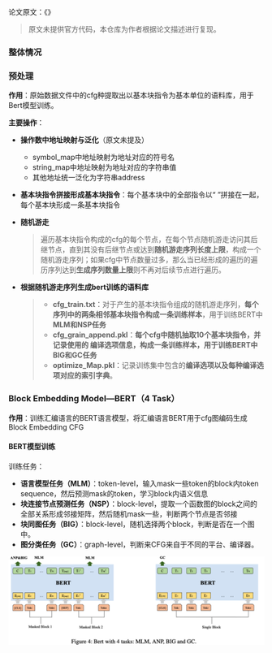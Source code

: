 论文原文：《》

> 原文未提供官方代码，本仓库为作者根据论文描述进行复现。





### 整体情况





### 预处理

**作用**：原始数据文件中的cfg种提取出以基本块指令为基本单位的语料库，用于Bert模型训练。

**主要操作**：

- **操作数中地址映射与泛化**（原文未提及）

  - symbol_map中地址映射为地址对应的符号名
  - string_map中地址映射为地址对应的字符串值
  - 其他地址统一泛化为字符串address

- **基本块指令拼接形成基本块指令**：每个基本块中的全部指令以“ ”拼接在一起，每个基本块形成一条基本块指令

- **随机游走**

  > 遍历基本块指令构成的cfg的每个节点，在每个节点随机游走访问其后继节点，直到其没有后继节点或达到**随机游走序列长度上限**，构成一个随机游走序列；如果cfg中节点数量过多，那么当已经形成的遍历的遍历序列达到**生成序列数量上限**则不再对后续节点进行遍历。

- **根据随机游走序列生成bert训练的语料库**

  > - **cfg_train.txt**：对于产生的基本块指令组成的随机游走序列，**每个序列中的两条相邻基本块指令构成一条训练样本**，用于训练BERT中**MLM和NSP任务**
  > - **cfg_grain_append.pkl**：**每个cfg中随机抽取10个基本块指令，并记录使用的 编译选项信息，**构成一条训练样本，用于训练BERT中**BIG和GC任务**
  > - **optimize_Map.pkl**：记录训练集中包含的**编译选项以及每种编译选项对应的索引字典**。



### Block Embedding Model—BERT（4 Task）

**作用**：训练汇编语言的BERT语言模型，将汇编语言BERT用于cfg图编码生成Block Embedding CFG

#### BERT模型训练

训练任务：

- **语言模型任务（MLM）**：token-level，输入mask一些token的block内token sequence，然后预测mask的token，学习block内语义信息
- **块连接节点预测任务（NSP）**：block-level，提取一个函数图的block之间的全部关系形成邻接矩阵，然后随机mask一些，判断两个节点是否邻接
- **块同图任务（BIG）**：block-level，随机选择两个block，判断是否在一个图中。
- **图分类任务（GC）**：graph-level，判断来CFG来自于不同的平台、编译器。

![image-20220725172130374](images/image-20220725172130374.png)











